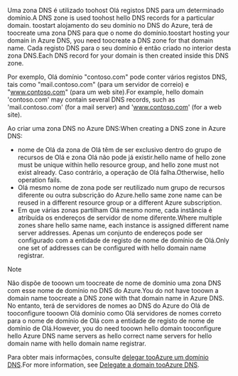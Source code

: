 <span data-ttu-id="bc855-101">Uma zona DNS é utilizado toohost Olá registos DNS para um determinado domínio.</span><span class="sxs-lookup"><span data-stu-id="bc855-101">A DNS zone is used toohost hello DNS records for a particular domain.</span></span> <span data-ttu-id="bc855-102">toostart alojamento do seu domínio no DNS do Azure, terá de toocreate uma zona DNS para que o nome do domínio.</span><span class="sxs-lookup"><span data-stu-id="bc855-102">toostart hosting your domain in Azure DNS, you need toocreate a DNS zone for that domain name.</span></span> <span data-ttu-id="bc855-103">Cada registo DNS para o seu domínio é então criado no interior desta zona DNS.</span><span class="sxs-lookup"><span data-stu-id="bc855-103">Each DNS record for your domain is then created inside this DNS zone.</span></span>

<span data-ttu-id="bc855-104">Por exemplo, Olá domínio "contoso.com" pode conter vários registos DNS, tais como "mail.contoso.com" (para um servidor de correio) e "www.contoso.com" (para um web site).</span><span class="sxs-lookup"><span data-stu-id="bc855-104">For example, hello domain 'contoso.com' may contain several DNS records, such as 'mail.contoso.com' (for a mail server) and 'www.contoso.com' (for a web site).</span></span>

<span data-ttu-id="bc855-105">Ao criar uma zona DNS no Azure DNS:</span><span class="sxs-lookup"><span data-stu-id="bc855-105">When creating a DNS zone in Azure DNS:</span></span>

* <span data-ttu-id="bc855-106">nome de Olá da zona de Olá têm de ser exclusivo dentro do grupo de recursos de Olá e zona Olá não pode já existir.</span><span class="sxs-lookup"><span data-stu-id="bc855-106">hello name of hello zone must be unique within hello resource group, and hello zone must not exist already.</span></span> <span data-ttu-id="bc855-107">Caso contrário, a operação de Olá falha.</span><span class="sxs-lookup"><span data-stu-id="bc855-107">Otherwise, hello operation fails.</span></span>
* <span data-ttu-id="bc855-108">Olá mesmo nome de zona pode ser reutilizado num grupo de recursos diferente ou outra subscrição do Azure.</span><span class="sxs-lookup"><span data-stu-id="bc855-108">hello same zone name can be reused in a different resource group or a different Azure subscription.</span></span>
* <span data-ttu-id="bc855-109">Em que várias zonas partilham Olá mesmo nome, cada instância é atribuída os endereços de servidor de nome diferente.</span><span class="sxs-lookup"><span data-stu-id="bc855-109">Where multiple zones share hello same name, each instance is assigned different name server addresses.</span></span> <span data-ttu-id="bc855-110">Apenas um conjunto de endereços pode ser configurado com a entidade de registo de nome de domínio de Olá.</span><span class="sxs-lookup"><span data-stu-id="bc855-110">Only one set of addresses can be configured with hello domain name registrar.</span></span>

> [!NOTE]
> <span data-ttu-id="bc855-111">Não dispõe de tooown um toocreate de nome de domínio uma zona DNS com esse nome de domínio no DNS do Azure.</span><span class="sxs-lookup"><span data-stu-id="bc855-111">You do not have tooown a domain name toocreate a DNS zone with that domain name in Azure DNS.</span></span> <span data-ttu-id="bc855-112">No entanto, terá de servidores de nomes ao DNS do Azure do Olá de tooconfigure tooown Olá domínio como Olá servidores de nomes correto para o nome de domínio de Olá com a entidade de registo de nome de domínio de Olá.</span><span class="sxs-lookup"><span data-stu-id="bc855-112">However, you do need tooown hello domain tooconfigure hello Azure DNS name servers as hello correct name servers for hello domain name with hello domain name registrar.</span></span>
> 
> <span data-ttu-id="bc855-113">Para obter mais informações, consulte [delegar tooAzure um domínio DNS](../articles/dns/dns-domain-delegation.md).</span><span class="sxs-lookup"><span data-stu-id="bc855-113">For more information, see [Delegate a domain tooAzure DNS](../articles/dns/dns-domain-delegation.md).</span></span>
